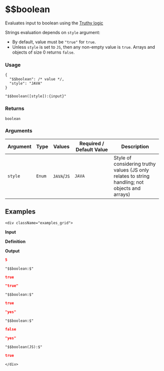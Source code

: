 # $$boolean

Evaluates input to boolean using the [Truthy logic](../truthy-logic.md)

Strings evaluation depends on `style` argument:
- By default, value must be `"true"` for `true`.
- Unless `style` is set to `JS`, then any non-empty value is `true`. Arrays and objects of size 0 returns `false`.

### Usage
```transformers
{
  "$$boolean": /* value */,
  "style": "JAVA"
}
```
```transformers
"$$boolean([style]):{input}"
```
### Returns
`boolean`
### Arguments
| Argument | Type   | Values      | Required / Default&nbsp;Value | Description                                                                                     |
|----------|--------|-------------|-------------------------------|-------------------------------------------------------------------------------------------------|
| `style`  | `Enum` | `JAVA`/`JS` | `JAVA`                        | Style of considering truthy values (JS only relates to string handling; not objects and arrays) |

## Examples

```mdx-code-block
<div className="examples_grid">
```

**Input**

**Definition**

**Output**

```json
5
```
```transformers
"$$boolean:$"
```
```json
true
```

```json
"true"
```
```transformers
"$$boolean:$"
```
```json
true
```

```json
"yes"
```
```transformers
"$$boolean:$"
```
```json
false
```

```json
"yes"
```
```transformers
"$$boolean(JS):$"
```
```json
true
```

```mdx-code-block
</div>
```